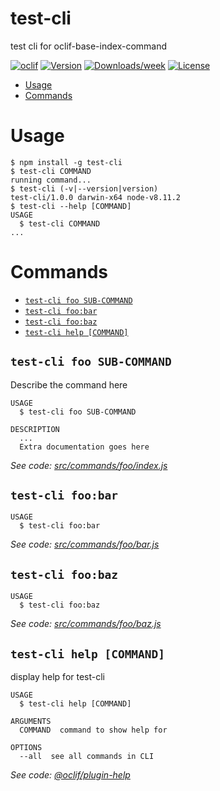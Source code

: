 test-cli
========

test cli for oclif-base-index-command

[![oclif](https://img.shields.io/badge/cli-oclif-brightgreen.svg)](https://oclif.io)
[![Version](https://img.shields.io/npm/v/test-cli.svg)](https://npmjs.org/package/test-cli)
[![Downloads/week](https://img.shields.io/npm/dw/test-cli.svg)](https://npmjs.org/package/test-cli)
[![License](https://img.shields.io/npm/l/test-cli.svg)](https://github.com/https://github.com/adobe/oclif-base-index-command/test/test-cli/test-cli/blob/master/package.json)

<!-- toc -->
* [Usage](#usage)
* [Commands](#commands)
<!-- tocstop -->
# Usage
<!-- usage -->
```sh-session
$ npm install -g test-cli
$ test-cli COMMAND
running command...
$ test-cli (-v|--version|version)
test-cli/1.0.0 darwin-x64 node-v8.11.2
$ test-cli --help [COMMAND]
USAGE
  $ test-cli COMMAND
...
```
<!-- usagestop -->
# Commands
<!-- commands -->
* [`test-cli foo SUB-COMMAND`](#test-cli-foo-sub-command)
* [`test-cli foo:bar`](#test-cli-foobar)
* [`test-cli foo:baz`](#test-cli-foobaz)
* [`test-cli help [COMMAND]`](#test-cli-help-command)

## `test-cli foo SUB-COMMAND`

Describe the command here

```
USAGE
  $ test-cli foo SUB-COMMAND

DESCRIPTION
  ...
  Extra documentation goes here
```

_See code: [src/commands/foo/index.js](https://github.com/adobe/oclif-base-index-command/test/test-cli/test-cli/blob/v1.0.0/src/commands/foo/index.js)_

## `test-cli foo:bar`

```
USAGE
  $ test-cli foo:bar
```

_See code: [src/commands/foo/bar.js](https://github.com/adobe/oclif-base-index-command/test/test-cli/test-cli/blob/v1.0.0/src/commands/foo/bar.js)_

## `test-cli foo:baz`

```
USAGE
  $ test-cli foo:baz
```

_See code: [src/commands/foo/baz.js](https://github.com/adobe/oclif-base-index-command/test/test-cli/test-cli/blob/v1.0.0/src/commands/foo/baz.js)_

## `test-cli help [COMMAND]`

display help for test-cli

```
USAGE
  $ test-cli help [COMMAND]

ARGUMENTS
  COMMAND  command to show help for

OPTIONS
  --all  see all commands in CLI
```

_See code: [@oclif/plugin-help](https://github.com/oclif/plugin-help/blob/v2.1.4/src/commands/help.ts)_
<!-- commandsstop -->
